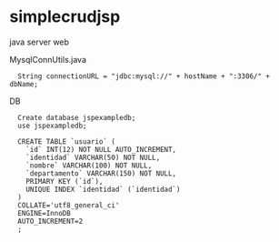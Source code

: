 # simplecrudjsp
java server web

MysqlConnUtils.java

      String connectionURL = "jdbc:mysql://" + hostName + ":3306/" + dbName;

DB 

      Create database jspexampledb;
      use jspexampledb;

      CREATE TABLE `usuario` (
        `id` INT(12) NOT NULL AUTO_INCREMENT,
        `identidad` VARCHAR(50) NOT NULL,
        `nombre` VARCHAR(100) NOT NULL,
        `departamento` VARCHAR(150) NOT NULL,
        PRIMARY KEY (`id`),
        UNIQUE INDEX `identidad` (`identidad`)
      )
      COLLATE='utf8_general_ci'
      ENGINE=InnoDB
      AUTO_INCREMENT=2
      ;
